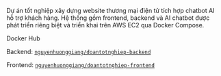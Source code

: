 Dự án tốt nghiệp xây dựng website thương mại điện tử tích hợp chatbot AI hỗ trợ khách hàng. Hệ thống gồm frontend, backend và AI chatbot được phát triển riêng biệt và triển khai trên AWS EC2 qua Docker Compose.

Docker Hub

Backend: [`nguyenhuonggiang/doantotnghiep-backend`](https://hub.docker.com/repository/docker/nguyenhuonggiang/doantotnghiep-frontend/general)

Frontend:  [`nguyenhuonggiang/doantotnghiep-frontend`](https://hub.docker.com/repository/docker/nguyenhuonggiang/doantotnghiep-backend/general)
